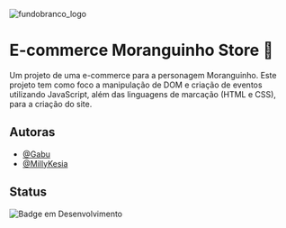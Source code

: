 ![fundobranco_logo](https://user-images.githubusercontent.com/44330034/201211561-d4dbd921-76b2-41f8-9f20-a0dba99cc082.png)


# E-commerce Moranguinho Store 🍓 


Um projeto de uma e-commerce para a personagem Moranguinho. Este projeto tem como foco a manipulação de DOM e criação de eventos utilizando JavaScript, além das linguagens de marcação (HTML e CSS), para a criação do site. 

## Autoras 

- [@Gabu](https://github.com/g4bh)
- [@MillyKesia](https://github.com/JamillyKesia)


## Status

![Badge em Desenvolvimento](http://img.shields.io/static/v1?label=STATUS&message=EM%20DESENVOLVIMENTO&color=GREEN&style=for-the-badge)